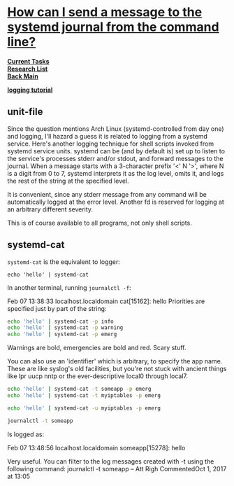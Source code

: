 # **[How can I send a message to the systemd journal from the command line?](https://serverfault.com/questions/573946/how-can-i-send-a-message-to-the-systemd-journal-from-the-command-line)**

**[Current Tasks](../../../a_status/current_tasks.md)**\
**[Research List](../../research_list.md)**\
**[Back Main](../../../README.md)**

**[logging tutorial](https://sematext.com/blog/journald-logging-tutorial/)**

## unit-file

Since the question mentions Arch Linux (systemd-controlled from day one) and logging, I'll hazard a guess it is related to logging from a systemd service. Here's another logging technique for shell scripts invoked from systemd service units. systemd can be (and by default is) set up to listen to the service's processes stderr and/or stdout, and forward messages to the journal. When a message starts with a 3-character prefix '<' N '>', where N is a digit from 0 to 7, systemd interprets it as the log level, omits it, and logs the rest of the string at the specified level.

It is convenient, since any stderr message from any command will be automatically logged at the error level. Another fd is reserved for logging at an arbitrary different severity.

This is of course available to all programs, not only shell scripts.

## systemd-cat

`systemd-cat` is the equivalent to logger:

`echo 'hello' | systemd-cat`

In another terminal, running `journalctl -f`:

Feb 07 13:38:33 localhost.localdomain cat[15162]: hello
Priorities are specified just by part of the string:

```bash
echo 'hello' | systemd-cat -p info
echo 'hello' | systemd-cat -p warning
echo 'hello' | systemd-cat -p emerg
```

Warnings are bold, emergencies are bold and red. Scary stuff.

You can also use an 'identifier' which is arbitrary, to specify the app name. These are like syslog's old facilities, but you're not stuck with ancient things like lpr uucp nntp or the ever-descriptive local0 through local7.

```bash
echo 'hello' | systemd-cat -t someapp -p emerg
echo 'hello' | systemd-cat -t myiptables -p emerg

echo 'hello' | systemd-cat -u myiptables -p emerg

journalctl -t someapp

```

Is logged as:

Feb 07 13:48:56 localhost.localdomain someapp[15278]: hello

Very useful. You can filter to the log messages created with -t using the following command: journalctl -t someapp –
Att Righ
 CommentedOct 1, 2017 at 13:05
